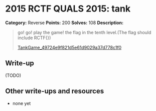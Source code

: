 # 2015 RCTF QUALS 2015: tank

**Category:** Reverse
**Points:** 200
**Solves:** 108
**Description:**

> go! go! play the game! the flag in the tenth level.(The flag should include RCTF{})
> 
> 
> [TankGame_49724e9f821d5e61d9029a37d778c1f0](./TankGame_49724e9f821d5e61d9029a37d778c1f0)


## Write-up

(TODO)

## Other write-ups and resources

* none yet
